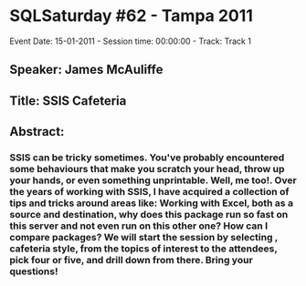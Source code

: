 # SQLSaturday #62 - Tampa 2011
Event Date: 15-01-2011 - Session time: 00:00:00 - Track: Track 1
## Speaker: James McAuliffe
## Title: SSIS Cafeteria
## Abstract:
### SSIS can be tricky sometimes.  You've probably encountered some behaviours that make you scratch your head, throw up your hands, or  even something unprintable.  Well, me too!.  Over the years of working with SSIS, I have acquired a collection of tips and tricks around areas like:  Working with Excel, both as a source and destination, why does this package run so fast on this server and not even run on this other one?  How can I compare packages? We will start the session by selecting , cafeteria style, from the topics of interest to the attendees, pick four or five, and drill down from there.  Bring your questions!
